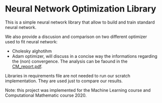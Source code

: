 # Neural Network Optimization Library
This is a simple neural network library that allow to build and train standard neural network.

We also provide a discusion and comparison on two different optimizer used to fit neural network:
- Cholesky alghotihm
- Adam optimizer, will discuss in a concise way the informations regarding the (non) convergence.
The analysis can be faound in the [CM_report.pdf](Reports/CM_report.pdf).


Libraries in requirements file are not needed to run our scratch implementation. They are used just to compare our results.

Note: this project was implemented for the Machine Learning course and Computational Mathematic course 2020.